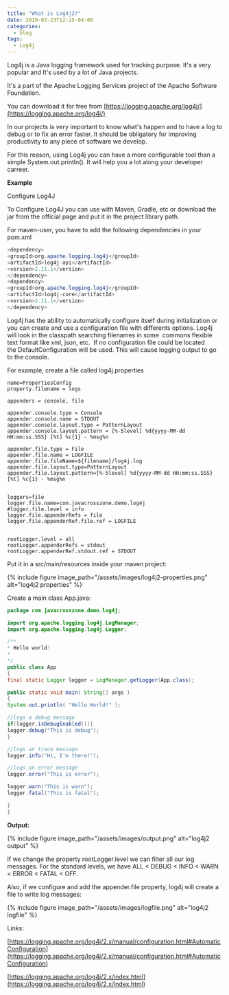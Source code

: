 ```yaml
---
title: "What is Log4j2?"
date: 2019-03-23T12:25-04:00
categories:
  - blog
tags:
  - Log4j
---
```


Log4j is a Java logging framework used for tracking purpose. It's a very popular and It's used by a lot of Java projects.

It's a part of the Apache Logging Services project of the Apache Software Foundation.

You can download it for free from [https://logging.apache.org/log4j/](https://logging.apache.org/log4j/)

In our projects is very important to know what's happen and to have a log to debug or to fix an error faster. It should be obligatory for improving productivity to any piece of software we develop.

For this reason, using Log4j you can have a more configurable tool than a simple System.out.println(). It will help you a lot along your developer carreer.

**Example**

Configure Log4J

To Configure Log4J you can use with Maven, Gradle, etc or download the jar from the official page and put it in the project library path.

For maven-user, you have to add the following dependencies in your pom.xml

```java
<dependency>
<groupId>org.apache.logging.log4j</groupId>
<artifactId>log4j-api</artifactId>
<version>2.11.1</version>
</dependency>
<dependency>
<groupId>org.apache.logging.log4j</groupId>
<artifactId>log4j-core</artifactId>
<version>2.11.1</version>
</dependency>
```

Log4j has the ability to automatically configure itself during initialization or you can create and use a configuration file with differents options. Log4j will look in the classpath searching filenames in some  commons flexible text format like xml, json, etc.  If no configuration file could be located the DefaultConfiguration will be used. This will cause logging output to go to the console.

For example, create a file called log4j.properties

```
name=PropertiesConfig
property.filename = logs

appenders = console, file

appender.console.type = Console
appender.console.name = STDOUT
appender.console.layout.type = PatternLayout
appender.console.layout.pattern = [%-5level] %d{yyyy-MM-dd HH:mm:ss.SSS} [%t] %c{1} - %msg%n

appender.file.type = File
appender.file.name = LOGFILE
appender.file.fileName=${filename}/log4j.log
appender.file.layout.type=PatternLayout
appender.file.layout.pattern=[%-5level] %d{yyyy-MM-dd HH:mm:ss.SSS} [%t] %c{1} - %msg%n


loggers=file
logger.file.name=com.javacrosszone.demo.log4j
#logger.file.level = info
logger.file.appenderRefs = file
logger.file.appenderRef.file.ref = LOGFILE


rootLogger.level = all
rootLogger.appenderRefs = stdout
rootLogger.appenderRef.stdout.ref = STDOUT
```

Put it in a src/main/resources inside your maven project:

{% include figure image_path="/assets/images/log4j2-properties.png" alt="log4j2 properties" %}

Create a main class App.java:

```java
package com.javacrosszone.demo.log4j;

import org.apache.logging.log4j.LogManager;
import org.apache.logging.log4j.Logger;

/**
* Hello world!
*
*/
public class App 
{
final static Logger logger = LogManager.getLogger(App.class);

public static void main( String[] args )
{
System.out.println( "Hello World!" );

//logs a debug message
if(logger.isDebugEnabled()){
logger.debug("This is debug");
}

//logs an trace message
logger.info("Hi, I'm there!");

//logs an error message
logger.error("This is error");

logger.warn("This is warn");
logger.fatal("This is fatal");

} 
}
```

**Output:**

{% include figure image_path="/assets/images/output.png" alt="log4j2 output" %}


If we change the property rootLogger.level we can filter all our log messages. For the standard levels, we have ALL < DEBUG < INFO < WARN < ERROR < FATAL < OFF.

Also, if we configure and add the appender.file property, log4j will create a file to write log messages:

{% include figure image_path="/assets/images/logfile.png" alt="log4j2 logfile" %}

Links: 

[https://logging.apache.org/log4j/2.x/manual/configuration.html#AutomaticConfiguration](https://logging.apache.org/log4j/2.x/manual/configuration.html#AutomaticConfiguration)

[https://logging.apache.org/log4j/2.x/index.html](https://logging.apache.org/log4j/2.x/index.html)


